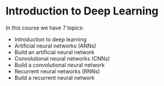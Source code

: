 # Introduction to Deep Learning
In this course we have 7 topics:
- Introduction to deep learning
- Artificial neural networks (ANNs)
- Build an artificial neural network
- Convolutional neural networks (CNNs)
- Build a convolutional neural network
- Recurrent neural networks (RNNs)
- Build a recurrent neural network
